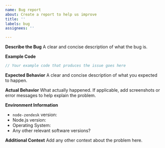 ```yaml
---
name: Bug report
about: Create a report to help us improve
title: ''
labels: bug
assignees: ''

---
```


**Describe the Bug**
A clear and concise description of what the bug is.

**Example Code**
```javascript
// Your example code that produces the issue goes here
```

**Expected Behavior**
A clear and concise description of what you expected to happen.

**Actual Behavior**
What actually happened. If applicable, add screenshots or error messages to help explain the problem.

**Environment Information**
- `node-zendesk` version:
- Node.js version:
- Operating System:
- Any other relevant software versions?

**Additional Context**
Add any other context about the problem here.
